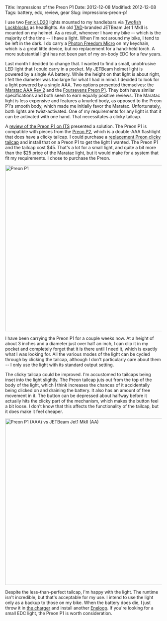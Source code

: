 Title: Impressions of the Preon P1
Date: 2012-12-08
Modified: 2012-12-08
Tags: battery, edc, review, gear
Slug: impressions-preon-p1

I use two [Fenix LD20](http://www.fenixlight.com/viewproduct.asp?id=118) lights mounted to my handlebars via [Twofish Lockblocks](http://pig-monkey.com/2011/02/20/lighting-my-ride-with-twofish/) as headlights. An old [TAD](http://www.tripleaughtdesign.com/)-branded JETBeam Jet 1 MkII is mounted on my helmet. As a result, whenever I have my bike -- which is the majority of the time -- I have a light. When I'm not around my bike, I tend to be left in the dark. I do carry a [Photon Freedom Micro](http://www.photonlight.com/led-flashlights/photon-freedom-micro-led-keychain-flashlight/) on my keychain, which is a great little device, but no replacement for a hand-held torch. A more substantial light has not been part of my on-body EDC for a few years.

Last month I decided to change that. I wanted to find a small, unobtrusive LED light that I could carry in a pocket. My JETBeam helmet light is powered by a single AA battery. While the height on that light is about right, I felt the diameter was too large for what I had in mind. I decided to look for a light powered by a single AAA. Two options presented themselves: the [Maratac AAA Rev 2](http://countycomm.com/aaa.html) and the [Foursevens Preon P1](https://www.foursevens.com/product_info.php?products_id=2878). They both have similar specifications and both seem to earn equally positive reviews. The Maratac light is less expensive and features a knurled body, as opposed to the Preon P1's smooth body, which made me initially favor the Maratac. Unfortunately, both lights are twist-activated. One of my requirements for any light is that it can be activated with one hand. That necessitates a clicky tailcap.

A [review of the Preon P1 on ITS](http://www.itstactical.com/gearcom/edc/foursevens-preon-p1-flashlight-review-and-clicky-tailcap-modification/) presented a solution. The Preon P1 is compatible with pieces from the [Preon P2](https://www.foursevens.com/product_info.php?products_id=2885), which is a double-AAA flashlight that does have a clicky tailcap. I could purchase a [replacement Preon clicky tailcap](https://www.foursevens.com/product_info.php?products_id=3099) and install that on a Preon P1 to get the light I wanted. The Preon P1 and the tailcap cost $45. That's a lot for a small light, and quite a bit more than the $25 price of the Maratac light, but it would make for a system that fit my requirements. I chose to purchase the Preon.

<a href="http://www.flickr.com/photos/pigmonkey/8256532708/" title="Preon P1 by Pig Monkey, on Flickr"><img src="https://farm9.staticflickr.com/8493/8256532708_e3742bf473_c.jpg" width="800" height="533" alt="Preon P1"></a>

I have been carrying the Preon P1 for a couple weeks now. At a height of about 3 inches and a diameter just over half an inch, I can clip it in my pocket and completely forget that it is there until I need it, which is exactly what I was looking for. All the various modes of the light can be cycled through by clicking the tailcap, although I don't particularly care about them -- I only use the light with its standard output setting.

The clicky tailcap could be improved. I'm accustomed to tailcaps being inset into the light slightly. The Preon tailcap juts out from the top of the body of the light, which I think increases the chances of it accidentally being clicked on and draining the battery. It also has an amount of free movement in it. The button can be depressed about halfway before it actually hits the clicky part of the mechanism, which makes the button feel a bit loose. I don't know that this affects the functionality of the tailcap, but it does make it feel cheaper.

<a href="http://www.flickr.com/photos/pigmonkey/8256535714/" title="Preon P1 (AAA) vs JETBeam Jet1 MkII (AA) by Pig Monkey, on Flickr"><img src="https://farm9.staticflickr.com/8501/8256535714_c40234b17a_c.jpg" width="800" height="534" alt="Preon P1 (AAA) vs JETBeam Jet1 MkII (AA)"></a>

Despite the less-than-perfect tailcap, I'm happy with the light. The runtime isn't incredible, but that's acceptable for my use. I intend to use the light only as a backup to those on my bike. When the battery does die, I just throw it in [the charger](http://pig-monkey.com/2012/12/2/programmable-battery-charger/) and install another [Eneloop](http://pig-monkey.com/2011/09/25/sanyo-eneloop-rechargeable-batteries/). If you're looking for a small EDC light, the Preon P1 is worth consideration.
